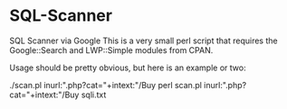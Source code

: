 # SQL-Scanner
SQL Scanner via Google
This is a very small perl script that requires the Google::Search and LWP::Simple modules from CPAN.

Usage should be pretty obvious, but here is an example or two:

./scan.pl inurl:".php?cat="+intext:"/Buy
perl scan.pl inurl:".php?cat="+intext:"/Buy sqli.txt
